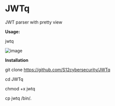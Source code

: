 # JWTq
JWT parser with pretty view
 
**Usage:**

jwtq <token>
 
![image](https://user-images.githubusercontent.com/79543461/190870120-84ebd217-7fa5-4339-9f13-734faa03c696.png)

**Installation**

git clone https://github.com/S12cybersecurity/JWTq

cd JWTq

chmod +x jwtq

cp jwtq /bin/.
